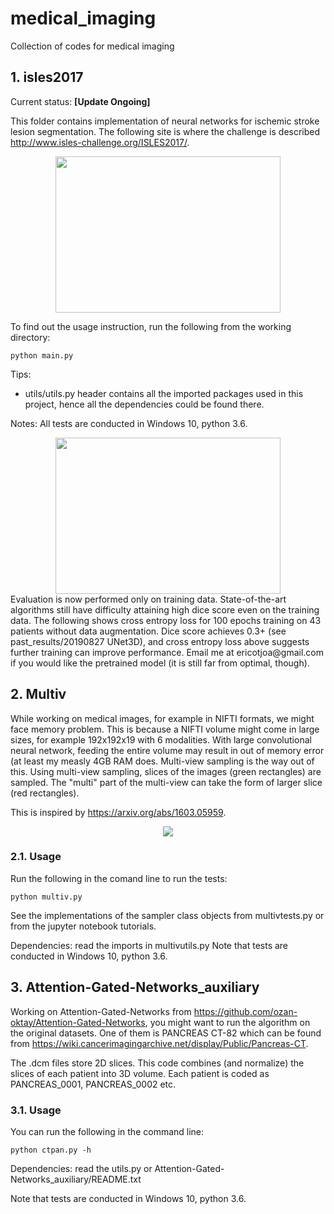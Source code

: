# medical_imaging
Collection of codes for medical imaging

## 1. isles2017

Current status: **[Update Ongoing]**

This folder contains implementation of neural networks for ischemic stroke lesion segmentation. The following site is where the challenge is described http://www.isles-challenge.org/ISLES2017/.

<div align="center">
  <img width="360" height="250" src="https://github.com/etjoa003/medical_imaging/blob/master/isles2017/past_results/20190827%20UNet3D/UNet3D_XXXXXX_loss_100.jpg?raw=true">
</div>

To find out the usage instruction, run the following from the working directory:
```
python main.py
```

Tips:
+ utils/utils.py header contains all the imported packages used in this project, hence all the dependencies could be found there.

Notes:
All tests are conducted in Windows 10, python 3.6. 


<div align="center">
  <img width="360" height="250" src="https://github.com/etjoa003/medical_imaging/blob/master/isles2017/past_results/20190827%20UNet3D/UNet3D_XXXXXX_loss_100.jpg?raw=true">
</div>
Evaluation is now performed only on training data. State-of-the-art algorithms still have difficulty attaining high dice score even on the training data. The following shows cross entropy loss for 100 epochs training on 43 patients without data augmentation. Dice score achieves 0.3+ (see past_results/20190827 UNet3D), and cross entropy loss above suggests further training can improve performance. Email me at ericotjoa@gmail.com if you would like the pretrained model (it is still far from optimal, though).

## 2. Multiv
While working on medical images, for example in NIFTI formats, we might face memory problem. This is because a NIFTI volume might come in large sizes, for example 192x192x19 with 6 modalities. With large convolutional neural network, feeding the entire volume may result in out of memory error (at least my measly 4GB RAM does. Multi-view sampling is the way out of this. Using multi-view sampling, slices of the images (green rectangles) are sampled. The "multi" part of the multi-view can take the form of larger slice (red rectangles).

This is inspired by https://arxiv.org/abs/1603.05959.

<div align="center">
  <img src="https://github.com/etjoa003/medical_imaging/blob/master/multiv/Image%20Store/dualview2D_test.gif">
</div>

### 2.1. Usage
Run the following in the comand line to run the tests: 
```
python multiv.py
```

See the implementations of the sampler class objects from multivtests.py or from the jupyter notebook tutorials.

Dependencies: read the imports in multivutils.py
Note that tests are conducted in Windows 10, python 3.6. 


## 3. Attention-Gated-Networks_auxiliary
Working on Attention-Gated-Networks from https://github.com/ozan-oktay/Attention-Gated-Networks,
you might want to run the algorithm on the original datasets. One of them is PANCREAS CT-82 which
can be found from https://wiki.cancerimagingarchive.net/display/Public/Pancreas-CT.

The .dcm files store 2D slices. This code combines (and normalize) the slices of each patient 
into 3D volume. Each patient is coded as PANCREAS_0001, PANCREAS_0002 etc.

### 3.1. Usage
You can run the following in the command line:   
```
python ctpan.py -h
```

Dependencies: read the utils.py or Attention-Gated-Networks_auxiliary/README.txt

Note that tests are conducted in Windows 10, python 3.6. 
